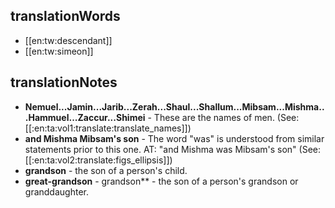 ## translationWords

* [[en:tw:descendant]]
* [[en:tw:simeon]]

## translationNotes

* **Nemuel...Jamin...Jarib...Zerah...Shaul...Shallum...Mibsam...Mishma...Hammuel...Zaccur...Shimei** - These are the names of men.  (See: [[:en:ta:vol1:translate:translate_names]])
* **and Mishma Mibsam's son** - The word "was" is understood from similar statements prior to this one. AT: "and Mishma was Mibsam's son" (See: [[:en:ta:vol2:translate:figs_ellipsis]])
* **grandson** - the son of a person's child.
* **great-grandson** - grandson** - the son of a person's grandson or granddaughter.
